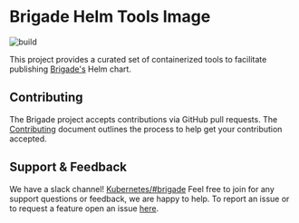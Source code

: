 # Brigade Helm Tools Image

![build](https://badgr.brigade2.io/v1/github/checks/brigadecore/helm-tools/badge.svg?appID=99005)

This project provides a curated set of containerized tools to facilitate
publishing [Brigade's](https://github.com/brigadecore/brigade) Helm chart.

## Contributing

The Brigade project accepts contributions via GitHub pull requests. The
[Contributing](CONTRIBUTING.md) document outlines the process to help get your
contribution accepted.

## Support & Feedback

We have a slack channel!
[Kubernetes/#brigade](https://kubernetes.slack.com/messages/C87MF1RFD) Feel free
to join for any support questions or feedback, we are happy to help. To report
an issue or to request a feature open an issue
[here](https://github.com/brigadecore/helm-tools/issues).
